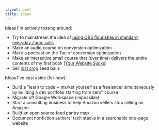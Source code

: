 ```yaml
---
layout: post
title: Ideas
---
```


Ideas I'm actively tossing around:

- Try to mainstream the idea of [using OBS flourishes in standard, everyday Zoom calls](/lets-make-zoom-weird)
- Make an audio course on conversion optimization
- Make a podcast on the Tao of conversion optimization
- Make an interactive email course that (over time) delivers the entire contents of my first book ([Your Website Sucks](https://www.amazon.com/dp/B0BVSXB5W7))
- Sell [lost crop](/lost-crops) seed balls

Ideas I've cast aside (for now):

- Build a "learn to code + market yourself as a freelancer simultaneously by building a dev portfolio starting from zero" course
- Migrate off Google Workspace (impossible)
- Start a consulting business to help Amazon sellers stop selling on Amazon
- Build an open source food pantry map 
- Document nonfiction authors' tech stacks in a searchable one-page website
